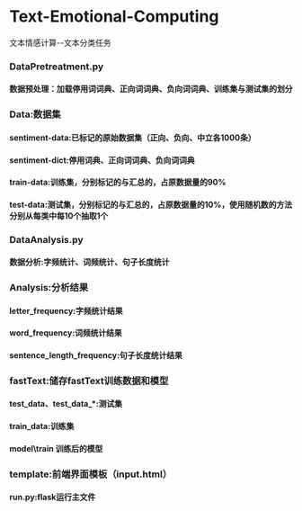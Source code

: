 # Text-Emotional-Computing
文本情感计算--文本分类任务

### DataPretreatment.py
#### 数据预处理：加载停用词词典、正向词词典、负向词词典、训练集与测试集的划分

### Data:数据集
#### sentiment-data:已标记的原始数据集（正向、负向、中立各1000条）
#### sentiment-dict:停用词典、正向词词典、负向词词典
#### train-data:训练集，分别标记的与汇总的，占原数据量的90%
#### test-data:测试集，分别标记的与汇总的，占原数据量的10%，使用随机数的方法分别从每类中每10个抽取1个

### DataAnalysis.py
#### 数据分析:字频统计、词频统计、句子长度统计

### Analysis:分析结果
#### letter_frequency:字频统计结果
#### word_frequency:词频统计结果
#### sentence_length_frequency:句子长度统计结果

### fastText:储存fastText训练数据和模型
#### test_data、test_data_*:测试集
#### train_data:训练集
#### model\train 训练后的模型

### template:前端界面模板（input.html）
#### run.py:flask运行主文件